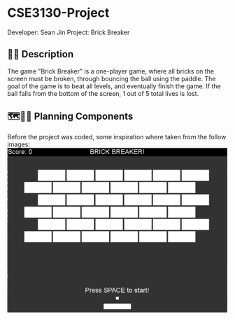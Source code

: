 # CSE3130-Project
Developer: Sean Jin
Project: Brick Breaker

## 🧱🔨 Description
The game "Brick Breaker" is a one-player game, where all bricks on the screen must be broken, through bouncing the ball using the paddle. The goal of the game is to beat all levels, and eventually finish the game. If the ball falls from the bottom of the screen, 1 out of 5 total lives is lost.

## 🗺️🤔💭 Planning Components
Before the project was coded, some inspiration where taken from the follow images:
![Brick Breaker Formation #1](BrickBreakerFormationOne.png)